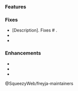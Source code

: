### Features

### Fixes

- [Description]. Fixes # .
-
-

### Enhancements
-
-
-

@SqueezyWeb/freyja-maintainers
